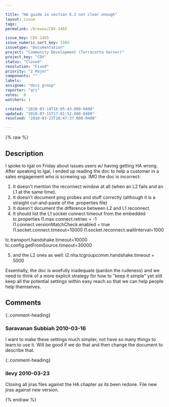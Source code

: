 ```yaml
---

title: "HA guide in section 6.2 not clear enough"
layout: issue
tags: 
permalink: /browse/CDV-1465

issue_key: CDV-1465
issue_numeric_sort_key: 1465
issuetype: "Documentation"
project: "Community Development (Terracotta Server)"
project_key: "CDV"
status: "Closed"
resolution: "Fixed"
priority: "2 Major"
components: ""
labels: 
assignee: "docs group"
reporter: "ari"
votes:  0
watchers: 1

created: "2010-03-14T16:05:43.000-0400"
updated: "2010-07-15T17:01:52.000-0400"
resolved: "2010-03-23T18:47:37.000-0400"

---
```




{% raw %}



## Description

<div markdown="1" class="description">

I spoke to Igal on Friday about issues users w/ having getting HA wrong.  After speaking to Igal, I ended up reading the doc to help a customer in a sales engagement who is screwing up.  IMO the doc is incorrect:

1. It doesn't mention the reconnect window at all (when an L2 fails and an L1 at the same time).
2. It doesn't document ping probes and stuff correctly (although it is a straight cut-and-paste of the .properties file)
3. It doesn't document the difference between L2 and L1 reconnect.  
4. It should list the L1  socket connect timeout from the embedded tc.properties
l1.max.connect.retries = -1
l1.connect.versionMatchCheck.enabled = true
l1.socket.connect.timeout=10000
l1.socket.reconnect.waitInterval=1000

tc.transport.handshake.timeout=10000
tc.config.getFromSource.timeout=30000


5. and the L2 ones as well:
l2.nha.tcgroupcomm.handshake.timeout = 5000

Essentially, the doc is woefully inadequate (pardon the rudeness) and we need to think of a more explicit strategy for how to "keep it simple" yet still keep all the potential settings within easy reach so that we can help people help themselves.


</div>

## Comments


{:.comment-heading}
### **Saravanan Subbiah** <span class="date">2010-03-16</span>

<div markdown="1" class="comment">

I want to make these settings much simpler, not have so many things to learn to use it. Will be good if we do that and then change the document to describe that.

</div>


{:.comment-heading}
### **ilevy** <span class="date">2010-03-23</span>

<div markdown="1" class="comment">

Closing all jiras files against the HA chapter as its been redone. File new jiras against new version.

</div>



{% endraw %}
